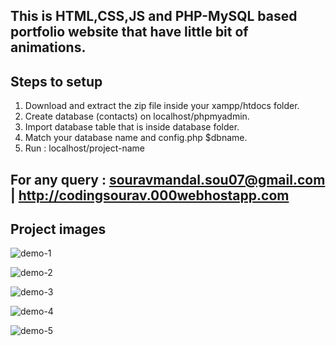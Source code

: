 ## This is HTML,CSS,JS and PHP-MySQL based portfolio website that have little bit of animations.
## Steps to setup
1. Download and extract the zip file  inside your xampp/htdocs folder.
2. Create database (contacts) on localhost/phpmyadmin.
4. Import database table that is inside database folder.
3. Match your database name and config.php $dbname.
5. Run : localhost/project-name

## For any query : souravmandal.sou07@gmail.com | http://codingsourav.000webhostapp.com

## Project images
![demo-1](https://github.com/SouravMandal07/Portfolio-demo/assets/86459723/a6beab2c-aaea-4ad9-8abb-c52344f2231e)

![demo-2](https://github.com/SouravMandal07/Portfolio-demo/assets/86459723/a1ff4315-fb10-4203-9cb9-356ef7f070d5)

![demo-3](https://github.com/SouravMandal07/Portfolio-demo/assets/86459723/19984c34-27ae-48f8-a306-9ba50474981b)

![demo-4](https://github.com/SouravMandal07/Portfolio-demo/assets/86459723/94bc6f3b-806c-46bb-9f4b-0ae7d68dbc7e)

![demo-5](https://github.com/SouravMandal07/Portfolio-demo/assets/86459723/cbcdffdb-5e73-4e4d-9d22-2e06539d9ddb)
